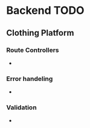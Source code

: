# Backend TODO
## Clothing Platform

### Route Controllers

- 

### Error handeling

- 

### Validation

- 